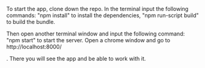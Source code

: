 To start the app, clone down the repo.
In the terminal input the following commands:
  "npm install" to install the dependencies,
  "npm run-script build" to build the bundle.

Then open another terminal window and input the following command:
  "npm start" to start the server.
Open a chrome window and go to http://localhost:8000/

. There you will see the app and be able to work with it.
